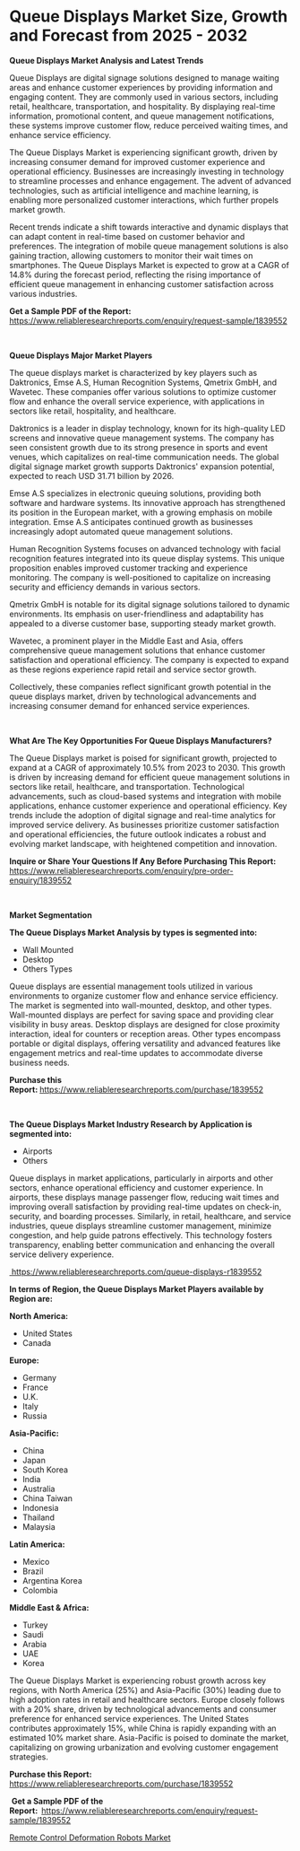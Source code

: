 <p><h1>Queue Displays Market Size, Growth and Forecast from 2025 - 2032</h1></p><p><strong>Queue Displays Market Analysis and Latest Trends</strong></p>
<p><p>Queue Displays are digital signage solutions designed to manage waiting areas and enhance customer experiences by providing information and engaging content. They are commonly used in various sectors, including retail, healthcare, transportation, and hospitality. By displaying real-time information, promotional content, and queue management notifications, these systems improve customer flow, reduce perceived waiting times, and enhance service efficiency.</p><p>The Queue Displays Market is experiencing significant growth, driven by increasing consumer demand for improved customer experience and operational efficiency. Businesses are increasingly investing in technology to streamline processes and enhance engagement. The advent of advanced technologies, such as artificial intelligence and machine learning, is enabling more personalized customer interactions, which further propels market growth.</p><p>Recent trends indicate a shift towards interactive and dynamic displays that can adapt content in real-time based on customer behavior and preferences. The integration of mobile queue management solutions is also gaining traction, allowing customers to monitor their wait times on smartphones. The Queue Displays Market is expected to grow at a CAGR of 14.8% during the forecast period, reflecting the rising importance of efficient queue management in enhancing customer satisfaction across various industries.</p></p>
<p><strong>Get a Sample PDF of the Report:&nbsp;</strong> <a href="https://www.reliableresearchreports.com/enquiry/request-sample/1839552?utm_campaign=2251&utm_medium=2&utm_source=Github&utm_content=ia&utm_term=05042025&utm_id=queue-displays">https://www.reliableresearchreports.com/enquiry/request-sample/1839552</a></p>
<p>&nbsp;</p>
<p><strong>Queue Displays Major Market Players</strong></p>
<p><p>The queue displays market is characterized by key players such as Daktronics, Emse A.S, Human Recognition Systems, Qmetrix GmbH, and Wavetec. These companies offer various solutions to optimize customer flow and enhance the overall service experience, with applications in sectors like retail, hospitality, and healthcare.</p><p>Daktronics is a leader in display technology, known for its high-quality LED screens and innovative queue management systems. The company has seen consistent growth due to its strong presence in sports and event venues, which capitalizes on real-time communication needs. The global digital signage market growth supports Daktronics' expansion potential, expected to reach USD 31.71 billion by 2026.</p><p>Emse A.S specializes in electronic queuing solutions, providing both software and hardware systems. Its innovative approach has strengthened its position in the European market, with a growing emphasis on mobile integration. Emse A.S anticipates continued growth as businesses increasingly adopt automated queue management solutions.</p><p>Human Recognition Systems focuses on advanced technology with facial recognition features integrated into its queue display systems. This unique proposition enables improved customer tracking and experience monitoring. The company is well-positioned to capitalize on increasing security and efficiency demands in various sectors.</p><p>Qmetrix GmbH is notable for its digital signage solutions tailored to dynamic environments. Its emphasis on user-friendliness and adaptability has appealed to a diverse customer base, supporting steady market growth.</p><p>Wavetec, a prominent player in the Middle East and Asia, offers comprehensive queue management solutions that enhance customer satisfaction and operational efficiency. The company is expected to expand as these regions experience rapid retail and service sector growth.</p><p>Collectively, these companies reflect significant growth potential in the queue displays market, driven by technological advancements and increasing consumer demand for enhanced service experiences.</p></p>
<p>&nbsp;</p>
<p><strong>What Are The Key Opportunities For Queue Displays Manufacturers?</strong></p>
<p><p>The Queue Displays market is poised for significant growth, projected to expand at a CAGR of approximately 10.5% from 2023 to 2030. This growth is driven by increasing demand for efficient queue management solutions in sectors like retail, healthcare, and transportation. Technological advancements, such as cloud-based systems and integration with mobile applications, enhance customer experience and operational efficiency. Key trends include the adoption of digital signage and real-time analytics for improved service delivery. As businesses prioritize customer satisfaction and operational efficiencies, the future outlook indicates a robust and evolving market landscape, with heightened competition and innovation.</p></p>
<p><strong>Inquire or Share Your Questions If Any Before Purchasing This Report:</strong> <a href="https://www.reliableresearchreports.com/enquiry/pre-order-enquiry/1839552?utm_campaign=2251&utm_medium=2&utm_source=Github&utm_content=ia&utm_term=05042025&utm_id=queue-displays">https://www.reliableresearchreports.com/enquiry/pre-order-enquiry/1839552</a></p>
<p>&nbsp;</p>
<p><strong>Market Segmentation</strong></p>
<p><strong>The Queue Displays Market Analysis by types is segmented into:</strong></p>
<p><ul><li>Wall Mounted</li><li>Desktop</li><li>Others Types</li></ul></p>
<p><p>Queue displays are essential management tools utilized in various environments to organize customer flow and enhance service efficiency. The market is segmented into wall-mounted, desktop, and other types. Wall-mounted displays are perfect for saving space and providing clear visibility in busy areas. Desktop displays are designed for close proximity interaction, ideal for counters or reception areas. Other types encompass portable or digital displays, offering versatility and advanced features like engagement metrics and real-time updates to accommodate diverse business needs.</p></p>
<p><strong>Purchase this Report:&nbsp;</strong><a href="https://www.reliableresearchreports.com/purchase/1839552?utm_campaign=2251&utm_medium=2&utm_source=Github&utm_content=ia&utm_term=05042025&utm_id=queue-displays">https://www.reliableresearchreports.com/purchase/1839552</a></p>
<p>&nbsp;</p>
<p><strong>The Queue Displays Market Industry Research by Application is segmented into:</strong></p>
<p><ul><li>Airports</li><li>Others</li></ul></p>
<p><p>Queue displays in market applications, particularly in airports and other sectors, enhance operational efficiency and customer experience. In airports, these displays manage passenger flow, reducing wait times and improving overall satisfaction by providing real-time updates on check-in, security, and boarding processes. Similarly, in retail, healthcare, and service industries, queue displays streamline customer management, minimize congestion, and help guide patrons effectively. This technology fosters transparency, enabling better communication and enhancing the overall service delivery experience.</p></p>
<p><a href="https://www.reliableresearchreports.com/queue-displays-r1839552?utm_campaign=2251&utm_medium=2&utm_source=Github&utm_content=ia&utm_term=05042025&utm_id=queue-displays">&nbsp;https://www.reliableresearchreports.com/queue-displays-r1839552</a></p>
<p><strong>In terms of Region, the Queue Displays Market Players available by Region are:</strong></p>
<p>
    <p> <strong> North America: </strong>
        <ul>
            <li>United States</li>
            <li>Canada</li>
        </ul>
        </p> 
    <p> <strong> Europe: </strong>
        <ul>
            <li>Germany</li>
            <li>France</li>
            <li>U.K.</li>
            <li>Italy</li>
            <li>Russia</li>
        </ul>
        </p> 
    <p> <strong> Asia-Pacific: </strong>
        <ul>
            <li>China</li>
            <li>Japan</li>
            <li>South Korea</li>
            <li>India</li>
            <li>Australia</li>
            <li>China Taiwan</li>
            <li>Indonesia</li>
            <li>Thailand</li>
            <li>Malaysia</li>
        </ul>
        </p> 
    <p> <strong> Latin America: </strong>
        <ul>
            <li>Mexico</li>
            <li>Brazil</li>
            <li>Argentina Korea</li>
            <li>Colombia</li>
        </ul>
        </p> 
    <p> <strong> Middle East & Africa: </strong>
        <ul>
            <li>Turkey</li>
            <li>Saudi</li>
            <li>Arabia</li>
            <li>UAE</li>
            <li>Korea</li>
        </ul>
    </p>
    </p>
<p><p>The Queue Displays Market is experiencing robust growth across key regions, with North America (25%) and Asia-Pacific (30%) leading due to high adoption rates in retail and healthcare sectors. Europe closely follows with a 20% share, driven by technological advancements and consumer preference for enhanced service experiences. The United States contributes approximately 15%, while China is rapidly expanding with an estimated 10% market share. Asia-Pacific is poised to dominate the market, capitalizing on growing urbanization and evolving customer engagement strategies.</p></p>
<p><strong>Purchase this Report: </strong><a href="https://www.reliableresearchreports.com/purchase/1839552?utm_campaign=2251&utm_medium=2&utm_source=Github&utm_content=ia&utm_term=05042025&utm_id=queue-displays">https://www.reliableresearchreports.com/purchase/1839552</a></p>
<p>&nbsp;<strong>Get a Sample PDF of the Report:&nbsp;&nbsp;</strong><a href="https://www.reliableresearchreports.com/enquiry/request-sample/1839552?utm_campaign=2251&utm_medium=2&utm_source=Github&utm_content=ia&utm_term=05042025&utm_id=queue-displays">https://www.reliableresearchreports.com/enquiry/request-sample/1839552</a></p>
<p><strong></strong></p>
<p><p><a href="https://github.com/AngelaWalsh696/Market-Research-Report-List-2/blob/main/remote-control-deformation-robots-market.md?utm_campaign=2251&utm_medium=2&utm_source=Github&utm_content=ia&utm_term=05042025&utm_id=queue-displays">Remote Control Deformation Robots Market</a></p></p>